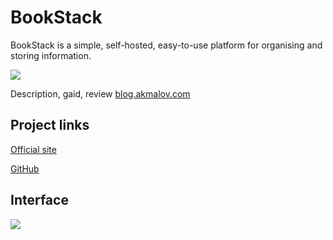 # BookStack

BookStack is a simple, self-hosted, easy-to-use platform for organising and storing information.

<img src="https://img1.teletype.in/files/86/26/86261a11-b91d-40ef-95c5-884d8ec734c6.png">

Description, gaid, review [blog.akmalov.com](https://blog.akmalov.com/bookstack)



## Project links
[Official site](https://www.bookstackapp.com/)

[GitHub](https://github.com/BookStackApp/BookStack)


## Interface 
<img src="https://www.bookstackapp.com/images/bookstack-hero-screenshot.webp">

